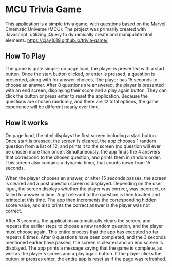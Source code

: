 # MCU Trivia Game

This application is a simple trivia game, with questions based on the Marvel Cinematic Universe (MCU). The project was primarily created with Javascript, utilizing jQuery to dynamically create and manipulate html elements. https://cjay1019.github.io/trivia-game/

## How To Play

The game is quite simple: on page load, the player is presented with a start button. Once the start button clicked, or enter is pressed, a question is presented, along with for answer choices. The player has 15 seconds to choose an answer. After 8 questions are answered, the player is presented with an end screen, displaying their score and a play again button. They can click the button or press enter to reset the application. Because the questions are chosen randomly, and there are 12 total options, the game experience will be different nearly ever time.

## How it works

On page load, the html displays the first screen including a start button. Once start is pressed, the screen is cleared, the app chooses 1 random question from a list of 12, and prints it to the screen (no question will ever be chosen more than once). Simultaneously, the app finds the 4 answers that correspond to the chosen question, and prints them in random order. This screen also contains a dynamic timer, that counts down from 15 seconds.

When the player chooses an answer, or after 15 seconds passes, the screen is cleared and a post question screen is displayed. Depending on the user input, the screen displays whether the player was correct, was incorrect, or failed to answer in time. A gif relevant to the question is then located and printed at this time. The app then increments the corresponding hidden score value, and also prints the correct answer is the player was not correct.

After 3 seconds, the application automatically clears the screen, and repeats the earlier steps to choose a new random question, and the player must choose again. This entire process that the app has executed so far repeats 8 times. After 8 questions have been completed, and the 3 seconds mentioned earlier have passed, the screen is cleared and an end screen is displayed. The app prints a message saying that the game is complete, as well as the player's scores and a play again button. If the player clicks the button or presses enter, the entire app is reset as if the page was refreshed.
